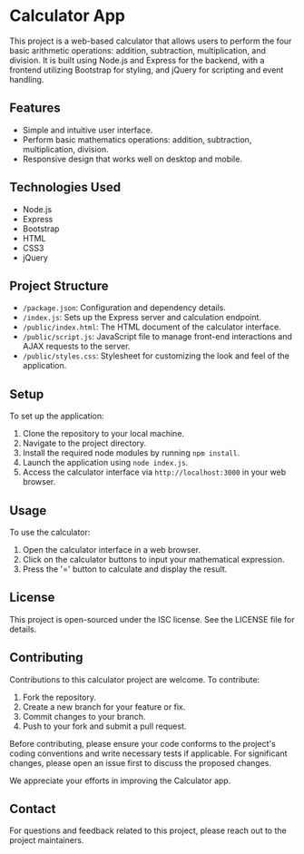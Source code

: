 # Calculator App

This project is a web-based calculator that allows users to perform the four basic arithmetic operations: addition, subtraction, multiplication, and division. It is built using Node.js and Express for the backend, with a frontend utilizing Bootstrap for styling, and jQuery for scripting and event handling.

## Features

- Simple and intuitive user interface.
- Perform basic mathematics operations: addition, subtraction, multiplication, division.
- Responsive design that works well on desktop and mobile.

## Technologies Used

- Node.js
- Express
- Bootstrap
- HTML
- CSS3
- jQuery

## Project Structure

- `/package.json`: Configuration and dependency details.
- `/index.js`: Sets up the Express server and calculation endpoint.
- `/public/index.html`: The HTML document of the calculator interface.
- `/public/script.js`: JavaScript file to manage front-end interactions and AJAX requests to the server.
- `/public/styles.css`: Stylesheet for customizing the look and feel of the application.

## Setup

To set up the application:

1. Clone the repository to your local machine.
2. Navigate to the project directory.
3. Install the required node modules by running `npm install`.
4. Launch the application using `node index.js`.
5. Access the calculator interface via `http://localhost:3000` in your web browser.

## Usage

To use the calculator:

1. Open the calculator interface in a web browser.
2. Click on the calculator buttons to input your mathematical expression.
3. Press the '=' button to calculate and display the result.

## License

This project is open-sourced under the ISC license. See the LICENSE file for details.

## Contributing

Contributions to this calculator project are welcome. To contribute:

1. Fork the repository.
2. Create a new branch for your feature or fix.
3. Commit changes to your branch.
4. Push to your fork and submit a pull request.

Before contributing, please ensure your code conforms to the project's coding conventions and write necessary tests if applicable. For significant changes, please open an issue first to discuss the proposed changes.

We appreciate your efforts in improving the Calculator app.

## Contact

For questions and feedback related to this project, please reach out to the project maintainers.